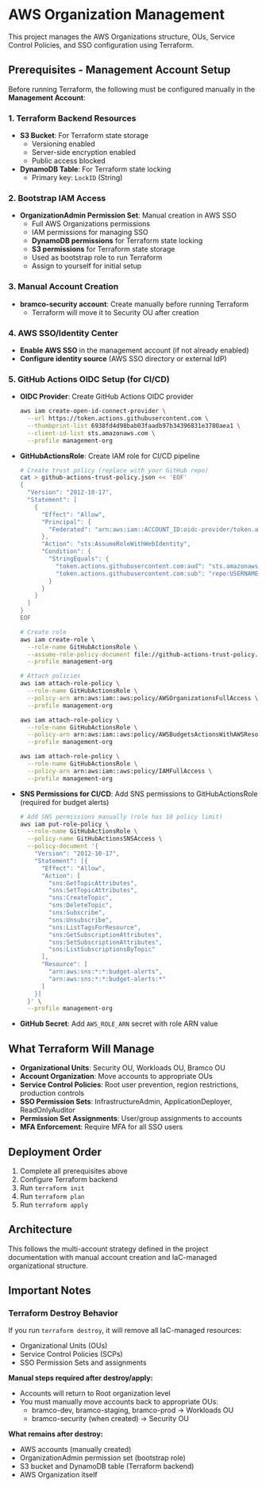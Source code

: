 # AWS Organization Management

This project manages the AWS Organizations structure, OUs, Service Control Policies, and SSO configuration using Terraform.

## Prerequisites - Management Account Setup

Before running Terraform, the following must be configured manually in the **Management Account**:

### 1. Terraform Backend Resources
- **S3 Bucket**: For Terraform state storage
  - Versioning enabled
  - Server-side encryption enabled
  - Public access blocked
- **DynamoDB Table**: For Terraform state locking
  - Primary key: `LockID` (String)

### 2. Bootstrap IAM Access
- **OrganizationAdmin Permission Set**: Manual creation in AWS SSO
  - Full AWS Organizations permissions
  - IAM permissions for managing SSO
  - **DynamoDB permissions** for Terraform state locking
  - **S3 permissions** for Terraform state storage
  - Used as bootstrap role to run Terraform
  - Assign to yourself for initial setup

### 3. Manual Account Creation
- **bramco-security account**: Create manually before running Terraform
  - Terraform will move it to Security OU after creation

### 4. AWS SSO/Identity Center
- **Enable AWS SSO** in the management account (if not already enabled)
- **Configure identity source** (AWS SSO directory or external IdP)

### 5. GitHub Actions OIDC Setup (for CI/CD)
- **OIDC Provider**: Create GitHub Actions OIDC provider
  ```bash
  aws iam create-open-id-connect-provider \
    --url https://token.actions.githubusercontent.com \
    --thumbprint-list 6938fd4d98bab03faadb97b34396831e3780aea1 \
    --client-id-list sts.amazonaws.com \
    --profile management-org
  ```
- **GitHubActionsRole**: Create IAM role for CI/CD pipeline
  ```bash
  # Create trust policy (replace with your GitHub repo)
  cat > github-actions-trust-policy.json << 'EOF'
  {
    "Version": "2012-10-17",
    "Statement": [
      {
        "Effect": "Allow",
        "Principal": {
          "Federated": "arn:aws:iam::ACCOUNT_ID:oidc-provider/token.actions.githubusercontent.com"
        },
        "Action": "sts:AssumeRoleWithWebIdentity",
        "Condition": {
          "StringEquals": {
            "token.actions.githubusercontent.com:aud": "sts.amazonaws.com",
            "token.actions.githubusercontent.com:sub": "repo:USERNAME/REPO_NAME:ref:refs/heads/main"
          }
        }
      }
    ]
  }
  EOF
  
  # Create role
  aws iam create-role \
    --role-name GitHubActionsRole \
    --assume-role-policy-document file://github-actions-trust-policy.json \
    --profile management-org
  
  # Attach policies
  aws iam attach-role-policy \
    --role-name GitHubActionsRole \
    --policy-arn arn:aws:iam::aws:policy/AWSOrganizationsFullAccess \
    --profile management-org
  
  aws iam attach-role-policy \
    --role-name GitHubActionsRole \
    --policy-arn arn:aws:iam::aws:policy/AWSBudgetsActionsWithAWSResourceControlAccess \
    --profile management-org
  
  aws iam attach-role-policy \
    --role-name GitHubActionsRole \
    --policy-arn arn:aws:iam::aws:policy/IAMFullAccess \
    --profile management-org
  ```
- **SNS Permissions for CI/CD**: Add SNS permissions to GitHubActionsRole (required for budget alerts)
  ```bash
  # Add SNS permissions manually (role has 10 policy limit)
  aws iam put-role-policy \
    --role-name GitHubActionsRole \
    --policy-name GitHubActionsSNSAccess \
    --policy-document '{
      "Version": "2012-10-17",
      "Statement": [{
        "Effect": "Allow",
        "Action": [
          "sns:GetTopicAttributes",
          "sns:SetTopicAttributes", 
          "sns:CreateTopic",
          "sns:DeleteTopic",
          "sns:Subscribe",
          "sns:Unsubscribe",
          "sns:ListTagsForResource",
          "sns:GetSubscriptionAttributes",
          "sns:SetSubscriptionAttributes",
          "sns:ListSubscriptionsByTopic"
        ],
        "Resource": [
          "arn:aws:sns:*:*:budget-alerts",
          "arn:aws:sns:*:*:budget-alerts:*"
        ]
      }]
    }' \
    --profile management-org
  ```
- **GitHub Secret**: Add `AWS_ROLE_ARN` secret with role ARN value

## What Terraform Will Manage

- **Organizational Units**: Security OU, Workloads OU, Bramco OU
- **Account Organization**: Move accounts to appropriate OUs
- **Service Control Policies**: Root user prevention, region restrictions, production controls
- **SSO Permission Sets**: InfrastructureAdmin, ApplicationDeployer, ReadOnlyAuditor
- **Permission Set Assignments**: User/group assignments to accounts
- **MFA Enforcement**: Require MFA for all SSO users

## Deployment Order

1. Complete all prerequisites above
2. Configure Terraform backend
3. Run `terraform init`
4. Run `terraform plan`
5. Run `terraform apply`

## Architecture

This follows the multi-account strategy defined in the project documentation with manual account creation and IaC-managed organizational structure.

## Important Notes

### Terraform Destroy Behavior
If you run `terraform destroy`, it will remove all IaC-managed resources:
- Organizational Units (OUs)
- Service Control Policies (SCPs)
- SSO Permission Sets and assignments

**Manual steps required after destroy/apply:**
- Accounts will return to Root organization level
- You must manually move accounts back to appropriate OUs:
  - bramco-dev, bramco-staging, bramco-prod → Workloads OU
  - bramco-security (when created) → Security OU

**What remains after destroy:**
- AWS accounts (manually created)
- OrganizationAdmin permission set (bootstrap role)
- S3 bucket and DynamoDB table (Terraform backend)
- AWS Organization itself